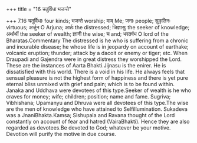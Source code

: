 +++
title = "16 चतुर्विधा भजन्ते"

+++
7.16 चतुर्विधाः four kinds; भजन्ते worship; माम् Me; जनाः people;
सुकृतिनः virtuous; अर्जुन O Arjuna; आर्तः the distressed; जिज्ञासुः the
seeker of knowledge; अर्थार्थी the seeker of wealth; ज्ञानी the wise; च
and; भरतर्षभ O lord of the Bharatas.Commentary The distressed is he who
is suffering from a chronic and incurable disease; he whose life is in
jeopardy on account of earthake; volcanic eruption; thunder; attack by a
dacoit or enemy or tiger; etc. When Draupadi and Gajendra were in great
distress they worshipped the Lord. These are the instances of Aarta
Bhakti.Jijnasu is the enirer. He is dissatisfied with this world. There
is a void in his life. He always feels that sensual pleasure is not the
highest form of happiness and there is yet pure eternal bliss unmixed
with grief and pain; which is to be found within. Janaka and Uddhava
were devotees of this type.Seeker of wealth is he who craves for money;
wife; children; position; name and fame. Sugriva; Vibhishana; Upamanyu
and Dhruva were all devotees of this type.The wise are the men of
knowledge who have attained to Selfillumination. Sukadeva was a
JnaniBhakta.Kamsa; Sishupala and Ravana thought of the Lord constantly
on account of fear and hatred (VairaBhakti). Hence they are also
regarded as devotees.Be devoted to God; whatever be your motive.
Devotion will purify the motive in due course.
